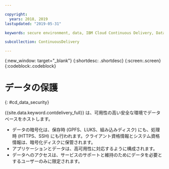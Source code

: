 ```yaml
---

copyright:
  years: 2018, 2019
lastupdated: "2019-05-31"

keywords: secure environment, data, IBM Cloud Continuous Delivery, Data

subcollection: ContinuousDelivery

---
```


{:new_window: target="_blank"}
{:shortdesc: .shortdesc}
{:screen:.screen}
{:codeblock:.codeblock}


# データの保護    
{: #cd_data_security}  

{{site.data.keyword.contdelivery_full}} は、可用性の高い安全な環境でデータベースをホストします。
   * データの暗号化は、保存時 (GPFS、LUKS、組み込みディスク) にも、処理時 (HTTPS、SSH) にも行われます。クライアント資格情報とシステム資格情報は、暗号化ディスクに保管されます。
   * アプリケーションとデータは、高可用性に対応するように構成されます。
   * データへのアクセスは、サービスのサポートと維持のためにデータを必要とするユーザーのみに限定されます。
